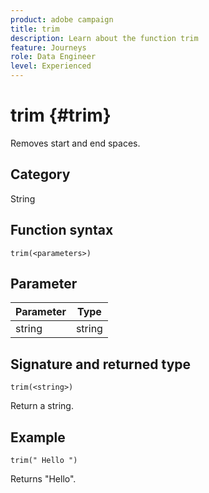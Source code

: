 ```yaml
---
product: adobe campaign
title: trim
description: Learn about the function trim
feature: Journeys
role: Data Engineer
level: Experienced
---
```

# trim {#trim}

Removes start and end spaces.

## Category

String

## Function syntax

`trim(<parameters>)`

## Parameter

| Parameter | Type             |
|-----------|------------------|
| string   | string |

## Signature and returned type

`trim(<string>)`

Return a string.

## Example

`trim(" Hello ")`

Returns "Hello".
